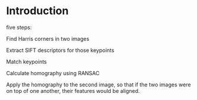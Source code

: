 Introduction
===============

five steps:

Find Harris corners in two images

Extract SIFT descriptors for those keypoints

Match keypoints

Calculate homography using RANSAC

Apply the homography to the second image, so that if the two images were on top of one another, their features would be aligned.
